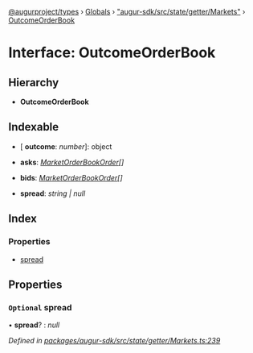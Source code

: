 [@augurproject/types](../README.md) › [Globals](../globals.md) › ["augur-sdk/src/state/getter/Markets"](../modules/_augur_sdk_src_state_getter_markets_.md) › [OutcomeOrderBook](_augur_sdk_src_state_getter_markets_.outcomeorderbook.md)

# Interface: OutcomeOrderBook

## Hierarchy

* **OutcomeOrderBook**

## Indexable

* \[ **outcome**: *number*\]: object

* **asks**: *[MarketOrderBookOrder](_augur_sdk_src_state_getter_markets_.marketorderbookorder.md)[]*

* **bids**: *[MarketOrderBookOrder](_augur_sdk_src_state_getter_markets_.marketorderbookorder.md)[]*

* **spread**: *string | null*

## Index

### Properties

* [spread](_augur_sdk_src_state_getter_markets_.outcomeorderbook.md#optional-spread)

## Properties

### `Optional` spread

• **spread**? : *null*

*Defined in [packages/augur-sdk/src/state/getter/Markets.ts:239](https://github.com/AugurProject/augur/blob/69c4be52bf/packages/augur-sdk/src/state/getter/Markets.ts#L239)*
